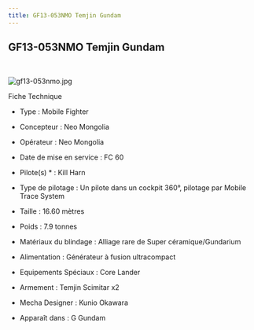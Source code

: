 ```yaml
---
title: GF13-053NMO Temjin Gundam
---
```


GF13-053NMO Temjin Gundam
-------------------------

 


![gf13-053nmo.jpg](/images/stories/saga/ggundam/images/mechas/gf13-053nmo.jpg)


Fiche Technique   
- Type : Mobile Fighter  
- Concepteur : Neo Mongolia  
- Opérateur : Neo Mongolia  
- Date de mise en service : FC 60  
- Pilote(s) * : Kill Harn  
- Type de pilotage : Un pilote dans un cockpit 360°, pilotage par Mobile Trace System  
- Taille : 16.60 mètres  
- Poids : 7.9 tonnes  
- Matériaux du blindage : Alliage rare de Super céramique/Gundarium  
- Alimentation : Générateur à fusion ultracompact  
- Equipements Spéciaux : Core Lander  
- Armement : Temjin Scimitar x2  
  
  
- Mecha Designer : Kunio Okawara  
- Apparaît dans : G Gundam

